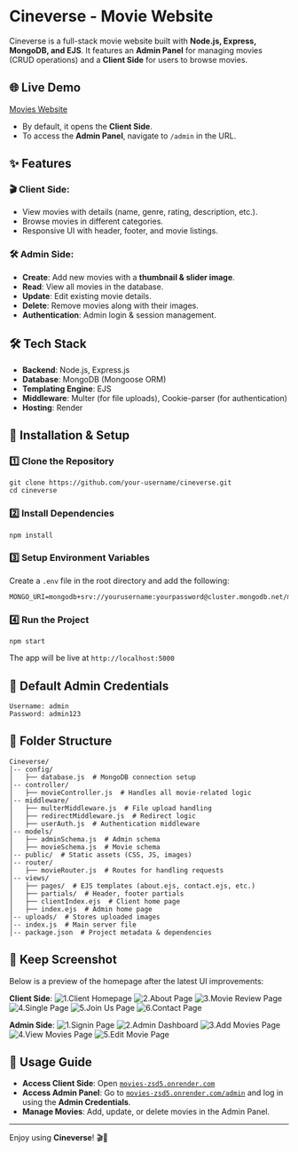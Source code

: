 # Cineverse - Movie Website

Cineverse is a full-stack movie website built with **Node.js, Express, MongoDB, and EJS**. It features an **Admin Panel** for managing movies (CRUD operations) and a **Client Side** for users to browse movies.

## 🌐 Live Demo
[Movies Website](https://movies-zsd5.onrender.com)

- By default, it opens the **Client Side**.
- To access the **Admin Panel**, navigate to `/admin` in the URL.

## ✨ Features

### 🎬 Client Side:
- View movies with details (name, genre, rating, description, etc.).
- Browse movies in different categories.
- Responsive UI with header, footer, and movie listings.

### 🛠️ Admin Side:
- **Create**: Add new movies with a **thumbnail & slider image**.
- **Read**: View all movies in the database.
- **Update**: Edit existing movie details.
- **Delete**: Remove movies along with their images.
- **Authentication**: Admin login & session management.

## 🛠️ Tech Stack
- **Backend**: Node.js, Express.js
- **Database**: MongoDB (Mongoose ORM)
- **Templating Engine**: EJS
- **Middleware**: Multer (for file uploads), Cookie-parser (for authentication)
- **Hosting**: Render

## 🚀 Installation & Setup

### 1️⃣ Clone the Repository
```
git clone https://github.com/your-username/cineverse.git
cd cineverse
```

### 2️⃣ Install Dependencies
```
npm install
```

### 3️⃣ Setup Environment Variables
Create a `.env` file in the root directory and add the following:
```
MONGO_URI=mongodb+srv://yourusername:yourpassword@cluster.mongodb.net/movies
```

### 4️⃣ Run the Project
```
npm start
```

The app will be live at `http://localhost:5000`

## 🔑 Default Admin Credentials
```
Username: admin
Password: admin123
```

## 📂 Folder Structure
```
Cineverse/
│-- config/
│   ├── database.js  # MongoDB connection setup
│-- controller/
│   ├── movieController.js  # Handles all movie-related logic
│-- middleware/
│   ├── multerMiddleware.js  # File upload handling
│   ├── redirectMiddleware.js  # Redirect logic
│   ├── userAuth.js  # Authentication middleware
│-- models/
│   ├── adminSchema.js  # Admin schema
│   ├── movieSchema.js  # Movie schema
│-- public/  # Static assets (CSS, JS, images)
│-- router/
│   ├── movieRouter.js  # Routes for handling requests
│-- views/
│   ├── pages/  # EJS templates (about.ejs, contact.ejs, etc.)
│   ├── partials/  # Header, footer partials
│   ├── clientIndex.ejs  # Client home page
│   ├── index.ejs  # Admin home page
│-- uploads/  # Stores uploaded images
│-- index.js  # Main server file
│-- package.json  # Project metadata & dependencies
```

## 📸 Keep Screenshot
Below is a preview of the homepage after the latest UI improvements:

**Client Side**:
![1.Client Homepage](screenShots/clientHomePage.png)
![2.About Page](screenShots/aboutPage.png)
![3.Movie Review Page](screenShots/moviesReview.png)
![4.Single Page](screenShots/single.png)
![5.Join Us Page](screenShots/joinus.png)
![6.Contact Page](screenShots/contactPage.png)

**Admin Side**:
![1.Signin Page](screenShots/signinPage-1.png)
![2.Admin Dashboard](screenShots/dashboard.png)
![3.Add Movies Page](screenShots/addMovies.png)
![4.View Movies Page](screenShots/viewMovies.png)
![5.Edit Movie Page](screenShots/editMovie.png)



## 🎯 Usage Guide
- **Access Client Side**: Open [`movies-zsd5.onrender.com`](https://movies-zsd5.onrender.com)
- **Access Admin Panel**: Go to [`movies-zsd5.onrender.com/admin`](https://movies-zsd5.onrender.com/admin) and log in using the **Admin Credentials**.
- **Manage Movies**: Add, update, or delete movies in the Admin Panel.

---

Enjoy using **Cineverse**! 🎬🍿
